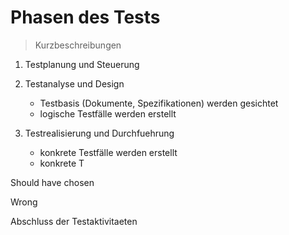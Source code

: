 Phasen des Tests
================
> Kurzbeschreibungen
	
1. Testplanung und Steuerung

2. Testanalyse und Design
	- Testbasis (Dokumente, Spezifikationen) werden gesichtet
	- logische Testfälle werden erstellt

3. Testrealisierung und Durchfuehrung
	- konkrete Testfälle werden erstellt
	- konkrete T


Should have chosen	

Wrong	


Abschluss der Testaktivitaeten
